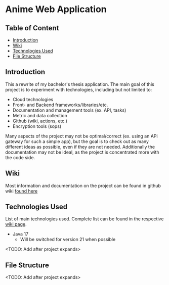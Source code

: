 # Anime Web Application

## Table of Content

- [Introduction](#Introduction)
- [Wiki](#Wiki)
- [Technologies Used](#Technologies-Used)
- [File Structure](#File-Structure)

## Introduction

This a rewrite of my bachelor's thesis application. The main goal of this project is to experiment with technologies, including but not limited to:
- Cloud technologies
- Front- and Backend frameworks/libraries/etc.
- Documentation and management tools (ex. API, tasks)
- Metric and data collection
- Github (wiki, actions, etc.)
- Encryption tools (sops)

Many aspects of the project may not be optimal/correct (ex. using an APi gateway for such a simple app), but the goal is to check out as many different ideas as possible, even if they are not needed. Additionally the documentation may not be ideal, as the project is concentrated more with the code side.

## Wiki

Most information and documentation on the project can be found in github wiki [found here](https://github.com/TheSausages/Anime_Web_Application/wiki)

## Technologies Used

List of main technologies used. Complete list can be found in the respective [wiki page](https://github.com/TheSausages/Anime_Web_Application/wiki/Technologies-used).

- Java 17
  - Will be switched for version 21 when possible

<TODO: Add after project expands>

## File Structure

<TODO: Add after project expands>
